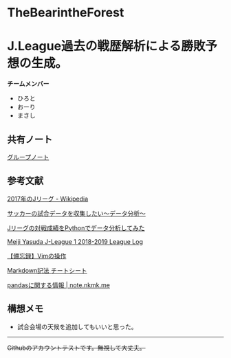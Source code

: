 # TheBearintheForest

# J.League過去の戦歴解析による勝敗予想の生成。

**チームメンバー**
* ひろと
* おーり
* まさし



## 共有ノート
[グループノート](https://docs.google.com/document/d/1UogcMVXJ5-siMRlcqXcS3fwUAkEcEVcJD9T2mvgNk7M/edit?tab=t.j4wy9d6ej5kb#heading=h.8h9jni7b0rj4)



## 参考文献
[2017年のJリーグ - Wikipedia]( https://ja.wikipedia.org/wiki/2017年のJリーグ )

[サッカーの試合データを収集したい〜データ分析〜](https://qiita.com/wooooo/items/ef97c50e6c8daa531420)

[Jリーグの対戦成績をPythonでデータ分析してみた](https://qiita.com/wooooo/items/ab55104b4ae031291a62)

[Meiji Yasuda J-League 1 2018-2019 League Log](https://www.kaggle.com/datasets/yosafatvs/meiji-yasuda-jleague-1-20182019-league-log)

[【備忘録】Vimの操作](https://qiita.com/one-a/items/a4e1d5a736d8408fd089)

[Markdown記法 チートシート](https://qiita.com/Qiita/items/c686397e4a0f4f11683d#リンクカード)

[pandasに関する情報 | note.nkmk.me](https://note.nkmk.me/pandas/)



## 構想メモ
* 試合会場の天候を追加してもいいと思った。




***

~~Githubのアカウントテストです。無視して大丈夫。~~
